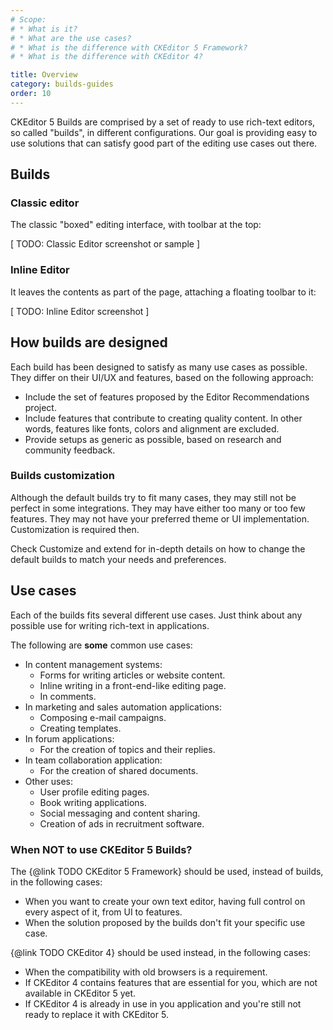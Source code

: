 ```yaml
---
# Scope:
# * What is it?
# * What are the use cases?
# * What is the difference with CKEditor 5 Framework?
# * What is the difference with CKEditor 4?

title: Overview
category: builds-guides
order: 10
---
```


CKEditor 5 Builds are comprised by a set of ready to use rich-text editors, so called "builds", in different configurations. Our goal is providing easy to use solutions that can satisfy good part of the editing use cases out there.

## Builds

### Classic editor

The classic "boxed" editing interface, with toolbar at the top:

[ TODO: Classic Editor screenshot or sample ]

### Inline Editor

It leaves the contents as part of the page, attaching a floating toolbar to it:

[ TODO: Inline Editor screenshot ]

## How builds are designed

Each build has been designed to satisfy as many use cases as possible. They differ on their UI/UX and features, based on the following approach:

* Include the set of features proposed by the Editor Recommendations project.
* Include features that contribute to creating quality content. In other words, features like fonts, colors and alignment are excluded.
* Provide setups as generic as possible, based on research and community feedback.

### Builds customization

Although the default builds try to fit many cases, they may still not be perfect in some integrations. They may have either too many or too few features. They may not have your preferred theme or UI implementation. Customization is required then.

Check Customize and extend for in-depth details on how to change the default builds to match your needs and preferences.

## Use cases

Each of the builds fits several different use cases. Just think about any possible use for writing rich-text in applications.

The following are **some** common use cases:

* In content management systems:
	* Forms for writing articles or website content.
	* Inline writing in a front-end-like editing page.
	* In comments.
* In marketing and sales automation applications:
	* Composing e-mail campaigns.
	* Creating templates.
* In forum applications:
	* For the creation of topics and their replies.
* In team collaboration application:
	* For the creation of shared documents.
* Other uses:
	* User profile editing pages.
	* Book writing applications.
	* Social messaging and content sharing.
	* Creation of ads in recruitment software.

### When NOT to use CKEditor 5 Builds?

The {@link TODO CKEditor 5 Framework} should be used, instead of builds, in the following cases:

* When you want to create your own text editor, having full control on every aspect of it, from UI to features.
* When the solution proposed by the builds don't fit your specific use case.

{@link TODO CKEditor 4} should be used instead, in the following cases:

* When the compatibility with old browsers is a requirement.
* If CKEditor 4 contains features that are essential for you, which are not available in CKEditor 5 yet.
* If CKEditor 4 is already in use in you application and you're still not ready to replace it with CKEditor 5.

<!-- TODO 1 -->
